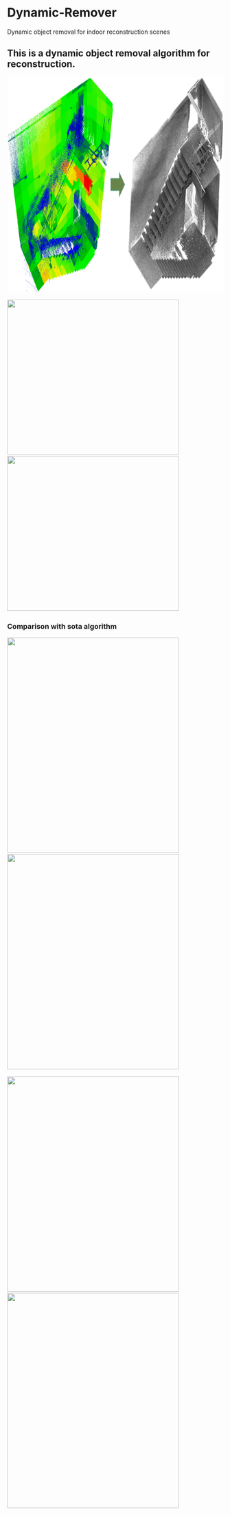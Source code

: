 # Dynamic-Remover
Dynamic object removal for indoor reconstruction scenes
## This is a dynamic object removal algorithm for reconstruction.
<img src="our_way.png" width="800" height="500">

<img src="https://github.com/jkff00/Dynamic-Remover/tree/main/our4.png" width="400" height="360"><img src="https://github.com/jkff00/Dynamic-Remover/tree/main/Dynamic-Remover/our3.png" width="400" height="360"/>

### Comparison with sota algorithm
<img src="https://github.com/jkff00/Dynamic-Remover/tree/main/removert.png" width="400" height="500"><img src="https://github.com/jkff00/Dynamic-Remover/tree/main/Dynamic-Remover/our1.png" width="400" height="500"/>

<img src="https://github.com/jkff00/Dynamic-Remover/tree/main/removert2.png" width="400" height="500"><img src="https://github.com/jkff00/Dynamic-Remover/tree/main/Dynamic-Remover/our2.png" width="400" height="500"/>
